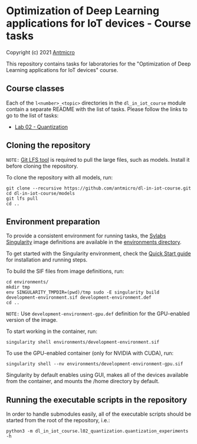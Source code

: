 # Optimization of Deep Learning applications for IoT devices - Course tasks

Copyright (c) 2021 [Antmicro](https://www.antmicro.com)

This repository contains tasks for laboratories for the "Optimization of Deep Learning applications for IoT devices" course.

## Course classes

Each of the `l<number>_<topic>` directories in the `dl_in_iot_course` module contain a separate README with the list of tasks.
Please follow the links to go to the list of tasks:

* [Lab 02 - Quantization](dl_in_iot_course/l02_quantization)

## Cloning the repository

`NOTE:` [Git LFS tool](https://git-lfs.github.com/) is required to pull the large files, such as models.
Install it before cloning the repository.

To clone the repository with all models, run:

```
git clone --recursive https://github.com/antmicro/dl-in-iot-course.git
cd dl-in-iot-course/models
git lfs pull
cd ..
```

## Environment preparation

To provide a consistent environment for running tasks, the [Sylabs Singularity](https://sylabs.io/singularity/) image definitions are available in the [environments directory](environments/).

To get started with the Singularity environment, check the [Quick Start guide](https://sylabs.io/guides/3.8/user-guide/quick_start.html) for installation and running steps.

To build the SIF files from image definitions, run:

```
cd environments/
mkdir tmp
env SINGULARITY_TMPDIR=(pwd)/tmp sudo -E singularity build development-environment.sif development-environment.def
cd ..
```

`NOTE:` Use `development-environment-gpu.def` definition for the GPU-enabled version of the image.

To start working in the container, run:

```
singularity shell environments/development-environment.sif
```

To use the GPU-enabled container (only for NVIDIA with CUDA), run:

```
singularity shell --nv environments/development-environment-gpu.sif
```

Singularity by default enables using GUI, makes all of the devices available from the container, and mounts the /home directory by default.

## Running the executable scripts in the repository

In order to handle submodules easily, all of the executable scripts should be started from the root of the repository, i.e.:

```
python3 -m dl_in_iot_course.l02_quantization.quantization_experiments -h
```

